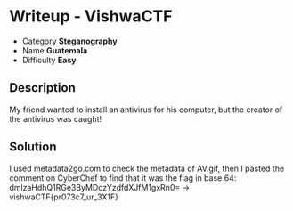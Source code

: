 # **Writeup - VishwaCTF**

* Category **Steganography**
* Name **Guatemala**
* Difficulty **Easy**


## Description

My friend wanted to install an antivirus for his computer, but the creator of the antivirus was caught!

## **Solution**

I used metadata2go.com to check the metadata of AV.gif, then I pasted the comment on CyberChef to find that it was the flag in base 64: 
dmlzaHdhQ1RGe3ByMDczYzdfdXJfM1gxRn0= -> vishwaCTF{pr073c7_ur_3X1F}

